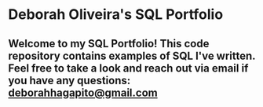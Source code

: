 # Deborah Oliveira's SQL Portfolio

## Welcome to my SQL Portfolio! This code repository contains examples of SQL I've written. Feel free to take a look and reach out via email if you have any questions: deborahhagapito@gmail.com

